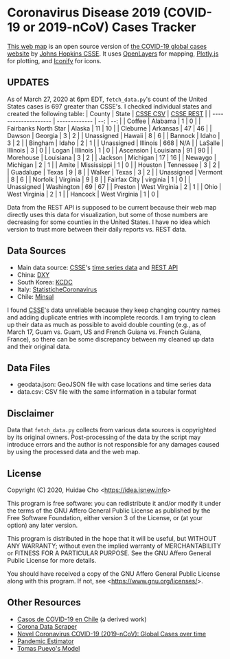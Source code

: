# Coronavirus Disease 2019 (COVID-19 or 2019-nCoV) Cases Tracker

[This web map](https://app.isnew.info/covid-19) is an open source version of [the COVID-19 global cases website](https://arcg.is/0fHmTX) by [Johns Hopkins CSSE](https://systems.jhu.edu). It uses [OpenLayers](https://openlayers.org) for mapping, [Plotly.js](https://github.com/plotly/plotly.js) for plotting, and [Iconify](https://iconify.design/) for icons.

## UPDATES

As of March 27, 2020 at 6pm EDT, `fetch_data.py`'s count of the United States cases is 697 greater than CSSE's. I checked individual states and created the following table:
| County     | State | [CSSE CSV](https://github.com/CSSEGISandData/COVID-19/blob/master/csse_covid_19_data/csse_covid_19_daily_reports/03-26-2020.csv) | [CSSE REST](https://services9.arcgis.com/N9p5hsImWXAccRNI/arcgis/rest/services/Nc2JKvYFoAEOFCG5JSI6/FeatureServer/1/query?where=1%3D1&outFields=*&f=json) |
| -------------------- | ------------- | --: | --: |
| Coffee               | Alabama       |   1 |   0 |
| Fairbanks North Star | Alaska        |  11 |  10 |
| Cleburne             | Arkansas      |  47 |  46 |
| Dawson               | Georgia       |   3 |   2 |
| Unassigned           | Hawaii        |   8 |   6 |
| Bannock              | Idaho         |   3 |   2 |
| Bingham              | Idaho         |   2 |   1 |
| Unassigned           | Illinois      | 668 | N/A |
| LaSalle              | Illinois      |   3 |   0 |
| Logan                | Illinois      |   1 |   0 |
| Ascension            | Louisiana     |  91 |  90 |
| Morehouse            | Louisiana     |   3 |   2 |
| Jackson              | Michigan      |  17 |  16 |
| Newaygo              | Michigan      |   2 |   1 |
| Amite                | Mississippi   |   1 |   0 |
| Houston              | Tennessee     |   3 |   2 |
| Guadalupe            | Texas         |   9 |   8 |
| Walker               | Texas         |   3 |   2 |
| Unassigned           | Vermont       |   8 |   6 |
| Norfolk              | Virginia      |   9 |   8 |
| Fairfax City         | virginia      |   1 |   0 |
| Unassigned           | Washington    |  69 |  67 |
| Preston              | West Virginia |   2 |   1 |
| Ohio                 | West Virginia |   2 |   1 |
| Hancock              | West Virginia |   1 |   0 |

Data from the REST API is supposed to be current because their web map directly uses this data for visualization, but some of those numbers are decreasing for some counties in the United States. I have no idea which version to trust more between their daily reports vs. REST data.

## Data Sources

* Main data source: [CSSE](https://systems.jhu.edu)'s [time series data](https://github.com/CSSEGISandData/COVID-19/tree/master/csse_covid_19_data/csse_covid_19_time_series) and [REST API](https://services1.arcgis.com/0MSEUqKaxRlEPj5g/ArcGIS/rest/services/ncov_cases/FeatureServer/1/query?where=1%3D1&outFields=*&f=json)
* China: [DXY](https://ncov.dxy.cn/ncovh5/view/pneumonia)
* South Korea: [KCDC](http://ncov.mohw.go.kr/bdBoardList_Real.do)
* Italy: [StatisticheCoronavirus](https://statistichecoronavirus.it/regioni-coronavirus-italia/)
* Chile: [Minsal](https://www.minsal.cl/nuevo-coronavirus-2019-ncov/casos-confirmados-en-chile-covid-19/)

I found [CSSE](https://systems.jhu.edu)'s data unreliable because they keep changing country names and adding duplicate entries with incomplete records. I am trying to clean up their data as much as possible to avoid double counting (e.g., as of March 17, Guam vs. Guam, US and French Guiana vs. French Guiana, France), so there can be some discrepancy between my cleaned up data and their original data.

## Data Files

* geodata.json: GeoJSON file with case locations and time series data
* data.csv: CSV file with the same information in a tabular format

## Disclaimer

Data that `fetch_data.py` collects from various data sources is copyrighted by its original owners. Post-processing of the data by the script may introduce errors and the author is not responsible for any damages caused by using the processed data and the web map.

## License

Copyright (C) 2020, Huidae Cho <<https://idea.isnew.info>>

This program is free software: you can redistribute it and/or modify
it under the terms of the GNU Affero General Public License as
published by the Free Software Foundation, either version 3 of the
License, or (at your option) any later version.

This program is distributed in the hope that it will be useful,
but WITHOUT ANY WARRANTY; without even the implied warranty of
MERCHANTABILITY or FITNESS FOR A PARTICULAR PURPOSE.  See the
GNU Affero General Public License for more details.

You should have received a copy of the GNU Affero General Public License
along with this program.  If not, see <<https://www.gnu.org/licenses/>>.

## Other Resources

* [Casos de COVID-19 en Chile](http://www.sci-solve.com/covid-19-Chile/index.html) (a derived work)
* [Corona Data Scraper](https://coronadatascraper.com/)
* [Novel Coronavirus COVID-19 (2019-nCoV): Global Cases over time](https://covid19visualiser.com/)
* [Pandemic Estimator](https://pandemic-estimator.net/)
* [Tomas Pueyo's Model](https://medium.com/@tomaspueyo/coronavirus-act-today-or-people-will-die-f4d3d9cd99ca)
